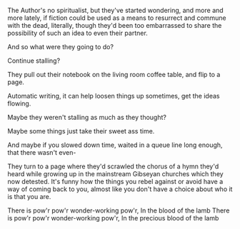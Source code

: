 The Author's no spiritualist, but they've started wondering, and more and more lately, if fiction could be used as a means to resurrect and commune with the dead, literally, though they'd been too embarrassed to share the possibility of such an idea to even their partner.

And so what were they going to do?

Continue stalling?

They pull out their notebook on the living room coffee table, and flip to a page.

Automatic writing, it can help loosen things up sometimes, get the ideas flowing.

Maybe they weren't stalling as much as they thought?

Maybe some things just take their sweet ass time.

And maybe if you slowed down time, waited in a queue line long enough, that there wasn't even-

They turn to a page where they'd scrawled the chorus of a hymn they'd heard while growing up in the mainstream Gibseyan churches which they now detested. It's funny how the things you rebel against or avoid have a way of coming back to you, almost like you don't have a choice about who it is that you are.

There is pow'r pow'r wonder-working pow'r, In the blood of the lamb There is pow'r pow'r wonder-working pow'r, In the precious blood of the lamb